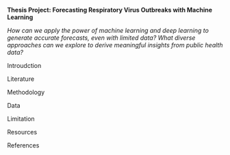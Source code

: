 **Thesis Project: Forecasting Respiratory Virus Outbreaks with Machine Learning**

*How can we apply the power of machine learning and deep learning to generate accurate forecasts, even with limited data?*
*What diverse approaches can we explore to derive meaningful insights from public health data?*

Introudction

Literature

Methodology 

Data 

Limitation 

Resources

References 
